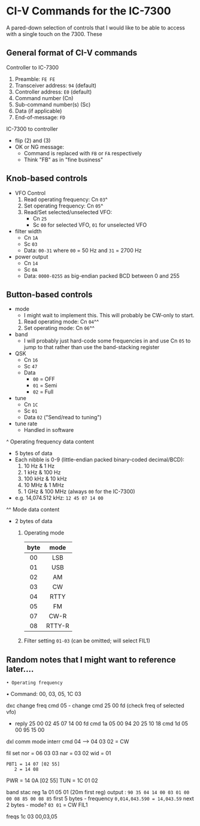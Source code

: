# CI-V Commands for the IC-7300

A pared-down selection of controls that I would like to be able to access with a single touch on the 7300. These 

## General format of CI-V commands

Controller to IC-7300
1. Preamble: `FE FE`
2. Transceiver address: `94` (default)
3. Controller address: `E0` (default)
4. Command number (Cn)
5. Sub-command number(s) (Sc)
6. Data (if applicable)
7. End-of-message: `FD`

IC-7300 to controller
* flip (2) and (3)
* OK or NG message:
    * Command is replaced with `FB` or `FA` respectively
    * Think "FB" as in "fine business"

## Knob-based controls
* VFO Control
    1. Read operating frequency: Cn `03`^
    2. Set operating frequency: Cn `05`^
    3. Read/Set selected/unselected VFO:
        * Cn `25`
        * Sc `00` for selected VFO, `01` for unselected VFO
* filter width
    * Cn `1A`
    * Sc `03`
    * Data: `00-31` where `00` = 50 Hz and `31` = 2700 Hz
* power output
    * Cn `14`
    * Sc `0A`
    * Data: `0000-0255` as big-endian packed BCD between 0 and 255

## Button-based controls
* mode
    * I might wait to implement this. This will probably be CW-only to start.
    1. Read operating mode: Cn `04`^^
    2. Set operating mode: Cn `06`^^
* band
    * I will probably just hard-code some frequencies in and use Cn `05` to jump to that rather than use the band-stacking register
* QSK
    * Cn `16`
    * Sc `47`
    * Data
        * `00` = OFF
        * `01` = Semi
        * `02` = Full
* tune
    * Cn `1C`
    * Sc `01`
    * Data `02` ("Send/read to tuning")
* tune rate
    * Handled in software


^ Operating frequency data content
* 5 bytes of data
* Each nibble is 0-9 (little-endian packed binary-coded decimal/BCD):
    1. 10 Hz & 1 Hz
    2. 1 kHz & 100 Hz
    3. 100 kHz & 10 kHz
    4. 10 MHz & 1 MHz
    5. 1 GHz & 100 MHz (always `00` for the IC-7300)
* e.g. 14,074.512 kHz: `12 45 07 14 00`

^^ Mode data content
* 2 bytes of data
    1. Operating mode
        
        | byte | mode |
        | :---: | :---: |
        | 00 | LSB |
        | 01 | USB |
        | 02 | AM |
        | 03 | CW |
        | 04 | RTTY |
        | 05 | FM |
        | 07 | CW-R |
        | 08 | RTTY-R |
    2. Filter setting `01-03` (can be omitted; will select FIL1)

## Random notes that I might want to reference later....

    • Operating frequency
•
Command: 00, 03, 05, 1C 03

dxc change freq
cmd 05 - change
cmd 25 00 fd (check freq of selected vfo)
- reply 25 00 02 45 07 14 00 fd
cmd 1a 05 00 94 20 25 10 18
cmd 1d 05 00 95 15 00

dxl comm mode interr
cmd 04 --> 04 03 02 = CW

fil set nor = 06 03 03
        nar =    03 02
        wid =       01

    PBT1 = 14 07 [02 55]
       2 = 14 08

PWR = 14 0A [02 55]
TUN = 1C 01 02

band stac reg
1a 01 05 01 (20m first reg)
output : `90 35 04 14 00 03 01 00 00 08 85 00 08 85`
first 5 bytes - frequency `0,014,043.590 = 14,043.59`
next 2 bytes - mode? `03 01` = CW FIL1

freqs
1c 03
00,03,05